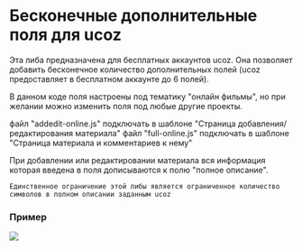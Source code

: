 # Бесконечные дополнительные поля для ucoz

Эта либа предназначена для бесплатных аккаунтов ucoz. Она позволяет добавить бесконечное количество дополнительных полей (ucoz предоставляет в бесплатном аккаунте до 6 полей).

В данном коде поля настроены под тематику "онлайн фильмы", но при желании можно изменить поля под любые другие проекты.

файл "addedit-online.js" подключать в шаблоне "Страница добавления/редактирования материала"
файл "full-online.js" подключать в шаблоне "Страница материала и комментариев к нему"

При добавлении или редактировании материала вся информация которая введена в поля дописываются к полю "полное описание".

```
Единственное ограничение этой либы является ограниченное количество символов в полном описании заданным ucoz
```

### Пример
<img src="https://raw.githubusercontent.com/mihail-174/endless-additional-fields-for-ucoz/master/screenshot.png">
